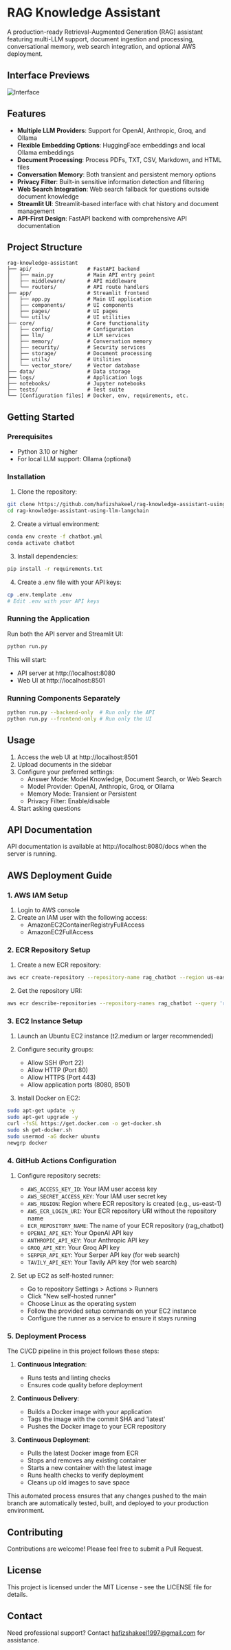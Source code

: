 # RAG Knowledge Assistant

A production-ready Retrieval-Augmented Generation (RAG) assistant featuring multi-LLM support, document ingestion and processing, conversational memory, web search integration, and optional AWS deployment.

## Interface Previews

![Interface](front-end.png)

## Features

- **Multiple LLM Providers**: Support for OpenAI, Anthropic, Groq, and Ollama
- **Flexible Embedding Options**: HuggingFace embeddings and local Ollama embeddings
- **Document Processing**: Process PDFs, TXT, CSV, Markdown, and HTML files
- **Conversation Memory**: Both transient and persistent memory options
- **Privacy Filter**: Built-in sensitive information detection and filtering
- **Web Search Integration**: Web search fallback for questions outside document knowledge
- **Streamlit UI**: Streamlit-based interface with chat history and document management
- **API-First Design**: FastAPI backend with comprehensive API documentation

## Project Structure

```
rag-knowledge-assistant
├── api/                  # FastAPI backend
│   ├── main.py           # Main API entry point
│   ├── middleware/       # API middleware
│   └── routers/          # API route handlers
├── app/                  # Streamlit frontend
│   ├── app.py            # Main UI application
│   ├── components/       # UI components
│   ├── pages/            # UI pages
│   └── utils/            # UI utilities
├── core/                 # Core functionality
│   ├── config/           # Configuration
│   ├── llm/              # LLM services
│   ├── memory/           # Conversation memory
│   ├── security/         # Security services
│   ├── storage/          # Document processing
│   ├── utils/            # Utilities
│   └── vector_store/     # Vector database
├── data/                 # Data storage
├── logs/                 # Application logs
├── notebooks/            # Jupyter notebooks
├── tests/                # Test suite
└── [Configuration files] # Docker, env, requirements, etc.
```

## Getting Started

### Prerequisites

- Python 3.10 or higher
- For local LLM support: Ollama (optional)

### Installation

1. Clone the repository:
```bash
git clone https://github.com/hafizshakeel/rag-knowledge-assistant-using-llm-langchain.git
cd rag-knowledge-assistant-using-llm-langchain
```

2. Create a virtual environment:
```bash
conda env create -f chatbot.yml
conda activate chatbot
```

3. Install dependencies:
```bash
pip install -r requirements.txt
```

4. Create a .env file with your API keys:
```bash
cp .env.template .env
# Edit .env with your API keys
```

### Running the Application

Run both the API server and Streamlit UI:

```bash
python run.py
```

This will start:
- API server at http://localhost:8080
- Web UI at http://localhost:8501

### Running Components Separately

```bash
python run.py --backend-only  # Run only the API
python run.py --frontend-only # Run only the UI
```

## Usage

1. Access the web UI at http://localhost:8501
2. Upload documents in the sidebar
3. Configure your preferred settings:
   - Answer Mode: Model Knowledge, Document Search, or Web Search
   - Model Provider: OpenAI, Anthropic, Groq, or Ollama
   - Memory Mode: Transient or Persistent
   - Privacy Filter: Enable/disable
4. Start asking questions

## API Documentation

API documentation is available at http://localhost:8080/docs when the server is running.

## AWS Deployment Guide

### 1. AWS IAM Setup

1. Login to AWS console
2. Create an IAM user with the following access:
   - AmazonEC2ContainerRegistryFullAccess
   - AmazonEC2FullAccess

### 2. ECR Repository Setup

1. Create a new ECR repository:
```bash
aws ecr create-repository --repository-name rag_chatbot --region us-east-1
```
2. Get the repository URI:
```bash
aws ecr describe-repositories --repository-names rag_chatbot --query 'repositories[0].repositoryUri'
```

### 3. EC2 Instance Setup

1. Launch an Ubuntu EC2 instance (t2.medium or larger recommended)
2. Configure security groups:
   - Allow SSH (Port 22)
   - Allow HTTP (Port 80)
   - Allow HTTPS (Port 443)
   - Allow application ports (8080, 8501)

3. Install Docker on EC2:
```bash
sudo apt-get update -y
sudo apt-get upgrade -y
curl -fsSL https://get.docker.com -o get-docker.sh
sudo sh get-docker.sh
sudo usermod -aG docker ubuntu
newgrp docker
```

### 4. GitHub Actions Configuration

1. Configure repository secrets:
   - `AWS_ACCESS_KEY_ID`: Your IAM user access key
   - `AWS_SECRET_ACCESS_KEY`: Your IAM user secret key
   - `AWS_REGION`: Region where ECR repository is created (e.g., us-east-1)
   - `AWS_ECR_LOGIN_URI`: Your ECR repository URI without the repository name
   - `ECR_REPOSITORY_NAME`: The name of your ECR repository (rag_chatbot)
   - `OPENAI_API_KEY`: Your OpenAI API key
   - `ANTHROPIC_API_KEY`: Your Anthropic API key
   - `GROQ_API_KEY`: Your Groq API key
   - `SERPER_API_KEY`: Your Serper API key (for web search)
   - `TAVILY_API_KEY`: Your Tavily API key (for web search)

2. Set up EC2 as self-hosted runner:
   - Go to repository Settings > Actions > Runners
   - Click "New self-hosted runner"
   - Choose Linux as the operating system
   - Follow the provided setup commands on your EC2 instance
   - Configure the runner as a service to ensure it stays running

### 5. Deployment Process

The CI/CD pipeline in this project follows these steps:

1. **Continuous Integration**:
   - Runs tests and linting checks
   - Ensures code quality before deployment

2. **Continuous Delivery**:
   - Builds a Docker image with your application
   - Tags the image with the commit SHA and 'latest'
   - Pushes the Docker image to your ECR repository

3. **Continuous Deployment**:
   - Pulls the latest Docker image from ECR
   - Stops and removes any existing container
   - Starts a new container with the latest image
   - Runs health checks to verify deployment
   - Cleans up old images to save space

This automated process ensures that any changes pushed to the main branch are automatically tested, built, and deployed to your production environment.

## Contributing

Contributions are welcome! Please feel free to submit a Pull Request.

## License

This project is licensed under the MIT License - see the LICENSE file for details.

## Contact

Need professional support? Contact [hafizshakeel1997@gmail.com](mailto:hafizshakeel1997@gmail.com) for assistance.
